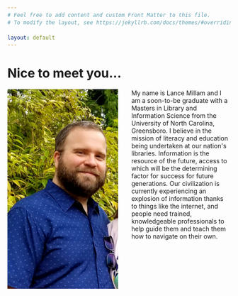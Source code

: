 ```yaml
---
# Feel free to add content and custom Front Matter to this file.
# To modify the layout, see https://jekyllrb.com/docs/themes/#overriding-theme-defaults

layout: default
---
```


<h1>Nice to meet you...</h1>
<body>

<p style="text-align: right; color: #7FFF00">
<img src="portrait.jpg" style="float: left; width: 250px; height: 450px; padding-right: 30px;">


  My name is Lance Millam and I am a soon-to-be graduate with a Masters in Library and Information Science from the University of North Carolina, Greensboro.  I believe in the mission of literacy and education being undertaken at our nation's libraries.  Information is the resource of the future, access to which will be the determining factor for success for future generations. Our civilization is currently experiencing an explosion of information thanks to things like the internet, and people need trained, knowledgeable professionals to help guide them and teach them how to navigate on their own. </p>

</p>
